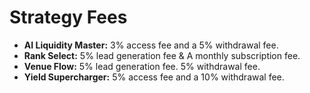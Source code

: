 # Strategy Fees

* **AI Liquidity Master:** 3% access fee and a 5% withdrawal fee.
* **Rank Select:** 5% lead generation fee & A monthly subscription fee.
* **Venue Flow:** 5% lead generation fee. 5% withdrawal fee.
* **Yield Supercharger:** 5% access fee and a 10% withdrawal fee.
